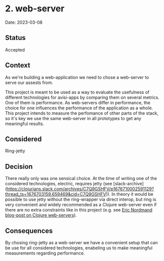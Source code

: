 # 2. web-server

Date: 2023-03-08

## Status

Accepted

## Context

As we're building a web-application we need to chose a web-server to serve our assests from. 

This project is meant to be used as a way to evaluate the usefulness of different technologies for avisi-apps by comparing them on several metrics. One of them is performance. As web-servers differ in performance, the choice for one influences the performance of the application as a whole. This project intends to measure the perfomance of other parts of the stack, so it's key we use the same web-server in all prototypes to get any meaningful results. 

## Considered

Ring-jetty

## Decision

There really only was one sensical choice. At the time of writing one of the considered technologies, electric, requires jetty (see [slack-archive] (https://clojurians.slack.com/archives/C7Q9GSHFV/p1676710002591129?thread_ts=1676703159.659469&cid=C7Q9GSHFV)). In theory it would be possible to use jetty without the ring-wrapper via direct interop, but ring is very convenient and widely recommended as a Clojure web-server even if there are no extra constraints like in this project (e.g. see [Eric Nordmand blog-post on Clojure web-servers](https://ericnormand.me/mini-guide/clojure-web-servers)).

## Consequences

By chosing ring-jetty as a web-server we have a convenient setup that can be use for all considered technologies, enabeling us to make meaningful measurements regarding performance.
